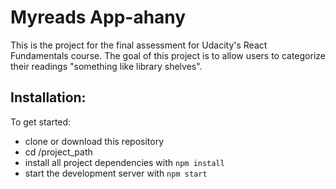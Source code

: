 # Myreads App-ahany

This is the project for the final assessment for Udacity's React Fundamentals course. The goal of this project is to allow users to categorize their readings "something like library shelves".

## Installation:

To get started:

* clone or download this repository 
* cd /project_path
* install all project dependencies with `npm install`
* start the development server with `npm start`
